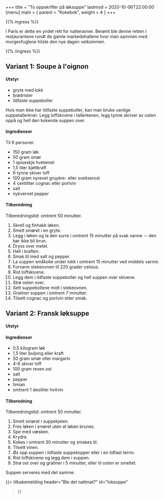 +++
title = "To oppskrifter på løksuppe"
lastmod = 2020-10-06T22:00:00
[menu]
main = { parent = "Kokebok", weight = 4 }
+++

<!-- markdownlint-disable MD001 MD024 -->

{{% ingress %}}

I Paris er dette en yndet rett for natteravner. Berømt ble denne retten i restaurantene
rundt de gamle markedshallene hvor man sammen med morgenfuglene hilste den nye dagen velkommen.

{{% /ingress %}}

## Variant 1: Soupe à l'oignon

#### Utstyr

- gryte med lokk
- brødrister
- ildfaste suppeboller

Hvis man ikke har ildfaste suppeboller, kan man bruke vanlige suppetallerkner. Legg
loffskivene i tallerkenen, legg tynne skriver av osten oppå og hell den kokende suppen over.

#### Ingredienser

Til 6 personer.

- 150 gram løk
- 50 gram smør
- 1 spiseskje hvetemel
- 1,5 liter kjøttkraft
- 6 tynne skiver loff
- 100 gram nyrevet gruyère- eller sveitserost
- 4 centiliter cognac eller portvin
- salt
- nykvernet pepper

#### Tilberedning

Tilberedningstid: omtrent 50 minutter.

1. Skrell og finhakk løken.
2. Smelt smøret i en gryte.
3. Legg i løken og la den surre i omtrent 15 minutter på svak varme -- den bør ikke bli brun.
4. Dryss over melet.
5. Hell i kraften.
6. Smak til med salt og pepper.
7. La suppen småkoke under lokk i omtrent 15 minutter ved middels varme.
8. Forvarm stekeovnen til 220 grader celsius.
9. Rist loffskivene.
10. Legg dem i ildfaste suppeboller og hell suppen over skivene.
11. Strø osten over.
12. Sett suppebollene midt i stekeovnen.
13. Gratiner suppen i omtrent 7 minutter.
14. Tilsett cognac og portvin etter smak.

## Variant 2: Fransk løksuppe

#### Utstyr

#### Ingredienser

- 0,5 kilogram løk
- 1,5 liter buljong eller kraft
- 50 gram smør eller margarin
- 4-6 skiver loff
- 100 gram reven ost
- salt
- pepper
- timian
- omtrent 1 desiliter hvitvin

#### Tilberedning

Tilberedningstid: omtrent 50 minutter.

1. Smelt smøret i suppekjelen.
2. Fres løken i smøret uten at løken brunes.
3. Spe med væsken.
4. Krydre.
5. Kokes i omtrent 30 minutter og smakes til.
6. Tilsett vinen.
7. Øs opp suppen i ildfaste suppekopper eller i en ildfast terrin.
8. Rist loffskivene og legg dem i suppen.
9. Strø ost over og gratiner i 5 minutter, eller til osten er smeltet.

Suppen serveres med det samme.

{{< tilbakemelding
header="Ble det nattmat?"
id="loksuppe"
>}}
